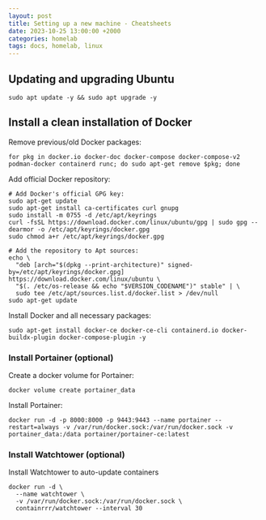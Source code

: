 ```yaml
---
layout: post
title: Setting up a new machine - Cheatsheets
date: 2023-10-25 13:00:00 +2000
categories: homelab
tags: docs, homelab, linux
---
```

## Updating and upgrading Ubuntu
```shell
sudo apt update -y && sudo apt upgrade -y
```

## Install a clean installation of Docker

Remove previous/old Docker packages:
```shell
for pkg in docker.io docker-doc docker-compose docker-compose-v2 podman-docker containerd runc; do sudo apt-get remove $pkg; done
```

Add official Docker repository:
```shell
# Add Docker's official GPG key:
sudo apt-get update
sudo apt-get install ca-certificates curl gnupg
sudo install -m 0755 -d /etc/apt/keyrings
curl -fsSL https://download.docker.com/linux/ubuntu/gpg | sudo gpg --dearmor -o /etc/apt/keyrings/docker.gpg
sudo chmod a+r /etc/apt/keyrings/docker.gpg

# Add the repository to Apt sources:
echo \
  "deb [arch="$(dpkg --print-architecture)" signed-by=/etc/apt/keyrings/docker.gpg] https://download.docker.com/linux/ubuntu \
  "$(. /etc/os-release && echo "$VERSION_CODENAME")" stable" | \
  sudo tee /etc/apt/sources.list.d/docker.list > /dev/null
sudo apt-get update
```

Install Docker and all necessary packages:
```shell
sudo apt-get install docker-ce docker-ce-cli containerd.io docker-buildx-plugin docker-compose-plugin -y
```
### Install Portainer (optional)

Create a docker volume for Portainer:
```shell
docker volume create portainer_data
```
Install Portainer:

```shell
docker run -d -p 8000:8000 -p 9443:9443 --name portainer --restart=always -v /var/run/docker.sock:/var/run/docker.sock -v portainer_data:/data portainer/portainer-ce:latest
```


### Install Watchtower (optional)

Install Watchtower to auto-update containers
```shell
docker run -d \
  --name watchtower \
  -v /var/run/docker.sock:/var/run/docker.sock \
  containrrr/watchtower --interval 30
```